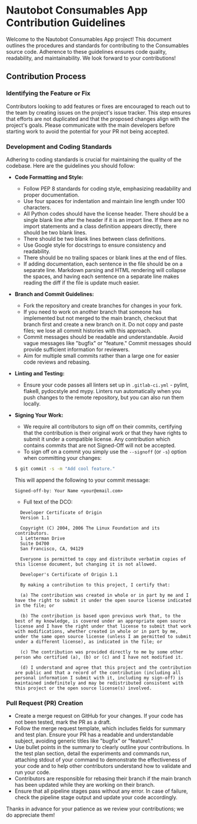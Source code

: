 # Nautobot Consumables App Contribution Guidelines
Welcome to the Nautobot Consumables App project!
This document outlines the procedures and standards for contributing to the Consumables source code.
Adherence to these guidelines ensures code quality, readability, and maintainability.
We look forward to your contributions!

## Contribution Process

### Identifying the Feature or Fix

Contributors looking to add features or fixes are encouraged to reach out to the team by creating issues on the project's issue tracker.
This step ensures that efforts are not duplicated and that the proposed changes align with the project's goals.
Please communicate with the main developers before starting work to avoid the potential for your PR not being accepted.

### Development and Coding Standards

Adhering to coding standards is crucial for maintaining the quality of the codebase.
Here are the guidelines you should follow:

- **Code Formatting and Style:**
  - Follow PEP 8 standards for coding style, emphasizing readability and proper documentation.
  - Use four spaces for indentation and maintain line length under 100 characters.
  - All Python codes should have the license header.
    There should be a single blank line after the header if it is an import line.
    If there are no import statements and a class definition appears directly, there should be two blank lines.
  - There should be two blank lines between class definitions.
  - Use Google style for docstrings to ensure consistency and readability.
  - There should be no trailing spaces or blank lines at the end of files.
  - If adding documentation, each sentence in the file should be on a separate line.
    Markdown parsing and HTML rendering will collapse the spaces, and having each sentence on a separate line makes reading the diff if the file is update much easier. 

- **Branch and Commit Guidelines:**
  - Fork the repository and create branches for changes in your fork.
  - If you need to work on another branch that someone has implemented but not merged to the main branch, checkout that branch first and create a new branch on it.
    Do not copy and paste files; we lose all commit histories with this approach.
  - Commit messages should be readable and understandable.
    Avoid vague messages like "bugfix" or "feature."
    Commit messages should provide sufficient information for reviewers.
  - Aim for multiple small commits rather than a large one for easier code reviews and rebasing.

- **Linting and Testing:**
  - Ensure your code passes all linters set up in `.gitlab-ci.yml` - pylint, flake8, pydocstyle and mypy.
    Linters run automatically when you push changes to the remote repository, but you can also run them locally.

- **Signing Your Work:**
  - We require all contributors to sign off on their commits, certifying that the contribution is their original work or that they have rights to submit it under a compatible license.
    Any contribution which contains commits that are not Signed-Off will not be accepted.
  - To sign off on a commit you simply use the `--signoff` (or `-s`) option when committing your changes:
  ```bash
  $ git commit -s -m "Add cool feature."
  ```
  This will append the following to your commit message:
  ```
  Signed-off-by: Your Name <your@email.com>
  ```
  - Full text of the DCO:
  ```
    Developer Certificate of Origin
    Version 1.1

    Copyright (C) 2004, 2006 The Linux Foundation and its contributors.
    1 Letterman Drive
    Suite D4700
    San Francisco, CA, 94129

    Everyone is permitted to copy and distribute verbatim copies of this license document, but changing it is not allowed.
  ```

  ```
    Developer's Certificate of Origin 1.1

    By making a contribution to this project, I certify that:

    (a) The contribution was created in whole or in part by me and I have the right to submit it under the open source license indicated in the file; or

    (b) The contribution is based upon previous work that, to the best of my knowledge, is covered under an appropriate open source license and I have the right under that license to submit that work with modifications, whether created in whole or in part by me, under the same open source license (unless I am permitted to submit under a different license), as indicated in the file; or

    (c) The contribution was provided directly to me by some other person who certified (a), (b) or (c) and I have not modified it.

    (d) I understand and agree that this project and the contribution are public and that a record of the contribution (including all personal information I submit with it, including my sign-off) is maintained indefinitely and may be redistributed consistent with this project or the open source license(s) involved.
  ```

### Pull Request (PR) Creation
- Create a merge request on GitHub for your changes.
  If your code has not been tested, mark the PR as a draft.
- Follow the merge request template, which includes fields for summary and test plan.
  Ensure your PR has a readable and understandable subject, avoiding generic titles like "bugfix" or "feature1."
- Use bullet points in the summary to clearly outline your contributions.
  In the test plan section, detail the experiments and commands run, attaching stdout of your command to demonstrate the effectiveness of your code and to help other contributors understand how to validate and run your code.
- Contributors are responsible for rebasing their branch if the main branch has been updated while they are working on their branch.
- Ensure that all pipeline stages pass without any error.
  In case of failure, check the pipeline stage output and update your code accordingly.

Thanks in advance for your patience as we review your contributions; we do appreciate them!
